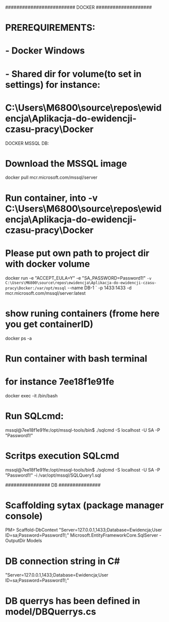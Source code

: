 ######################### DOCKER ####################
# PREREQUIREMENTS:
# - Docker Windows
# - Shared dir for volume(to set in settings) for instance:
#	C:\Users\M6800\source\repos\ewidencja\Aplikacja-do-ewidencji-czasu-pracy\Docker

DOCKER MSSQL DB:
# Download the MSSQL image
docker pull mcr.microsoft.com/mssql/server

# Run container, into -v C:\Users\M6800\source\repos\ewidencja\Aplikacja-do-ewidencji-czasu-pracy\Docker
# Please put own path to project dir with docker volume

docker run -e "ACCEPT_EULA=Y" -e "SA_PASSWORD=Password1!" `
-v C:\Users\M6800\source\repos\ewidencja\Aplikacja-do-ewidencji-czasu-pracy\Docker:/var/opt/mssql `
--name DB-1 `
-p 1433:1433 -d mcr.microsoft.com/mssql/server:latest

# show runing containers (frome here you get containerID)
docker ps -a

# Run container with bash terminal
# <containerID>  for instance 7ee18f1e91fe 
docker exec -it <containerID> /bin/bash

# Run SQLcmd:
mssql@7ee18f1e91fe:/opt/mssql-tools/bin$ ./sqlcmd -S localhost -U SA -P "Password1!"

# Scritps execution SQLcmd
mssql@7ee18f1e91fe:/opt/mssql-tools/bin$ ./sqlcmd -S localhost -U SA -P "Password1!" -i /var/opt/mssql/SQLQuery1.sql

################ DB ###############
# Scaffolding sytax (package manager console)
PM> Scaffold-DbContext "Server=127.0.0.1,1433;Database=Ewidencja;User ID=sa;Password=Password1!;" Microsoft.EntityFrameworkCore.SqlServer -OutputDir Models

# DB connection string in C#

"Server=127.0.0.1,1433;Database=Ewidencja;User ID=sa;Password=Password1!;"

# DB querrys has been defined in model/DBQuerrys.cs